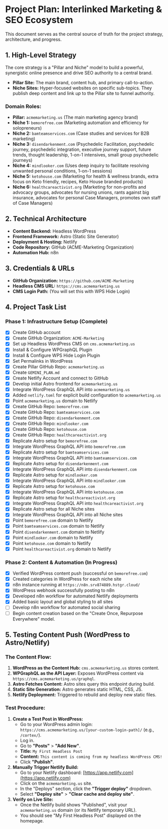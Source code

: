 # Project Plan: Interlinked Marketing & SEO Ecosystem

This document serves as the central source of truth for the project strategy, architecture, and progress.

## 1. High-Level Strategy

The core strategy is a "Pillar and Niche" model to build a powerful, synergistic online presence and drive SEO authority to a central brand.

- **Pillar Site:** The main brand, content hub, and primary call-to-action.
- **Niche Sites:** Hyper-focused websites on specific sub-topics. They publish deep content and link *up* to the Pillar site to funnel authority.

### Domain Roles:

- **Pillar:** `acmemarketing.us` (The main marketing agency brand)
- **Niche 1:** `bemorefree.com` (Marketing automation and efficiency for solopreneurs)
- **Niche 2:** `bamteamservices.com` (Case studies and services for B2B marketing)
- **Niche 3:** `disendarkenment.com` (Psychedelic Facilitation, psychedelic journey, psychedelic integration, executive journey support, future trends, thought leadership, 1-on-1 intensives, small group psychedelic journeys)
- **Niche 4:** `mindlooker.com` (Uses deep inquiry to facilitate resolving unwanted personal conditions, 1-on-1 sessions)
- **Niche 5:** `ketohouse.com` (Marketing for health & wellness brands, extra focus on Keto friendly, recipes, Keto House branded products)
- **Niche 6:** `healthcareactivist.org` (Marketing for non-profits and advocacy groups, advocates for nursing unions, rants against big insurance, advocates for personal Case Managers, promotes own staff of Case Managers)

## 2. Technical Architecture

- **Content Backend:** Headless WordPress
- **Frontend Framework:** Astro (Static Site Generator)
- **Deployment & Hosting:** Netlify
- **Code Repository:** GitHub (ACME-Marketing Organization)
- **Automation Hub:** n8n

## 3. Credentials & URLs

- **GitHub Organization:** `https://github.com/ACME-Marketing`
- **Headless CMS URL:** `https://cms.acmemarketing.us`
- **CMS Login Path:** (You will set this with WPS Hide Login)

## 4. Project Task List

### Phase 1: Infrastructure Setup (Complete)

- [x] Create GitHub account
- [x] Create GitHub Organization: `ACME-Marketing`
- [x] Set up Headless WordPress CMS on `cms.acmemarketing.us`
- [x] Install & Configure WPGraphQL Plugin
- [x] Install & Configure WPS Hide Login Plugin
- [x] Set Permalinks in WordPress
- [x] Create Pillar GitHub Repo: `acmemarketing.us`
- [x] Create `GEMINI_PLAN.md`
- [x] Create Netlify Account and connect to GitHub
- [x] Develop initial Astro frontend for `acmemarketing.us`
- [x] Integrate WordPress GraphQL API into `acmemarketing.us`
- [x] Added `netlify.toml` for explicit build configuration to `acmemarketing.us`
- [x] Point `acmemarketing.us` domain to Netlify
- [x] Create GitHub Repo: `bemorefree.com`
- [x] Create GitHub Repo: `bamteamservices.com`
- [x] Create GitHub Repo: `disendarkenment.com`
- [x] Create GitHub Repo: `mindlooker.com`
- [x] Create GitHub Repo: `ketohouse.com`
- [x] Create GitHub Repo: `healthcareactivist.org`
- [x] Replicate Astro setup for `bemorefree.com`
- [x] Integrate WordPress GraphQL API into `bemorefree.com`
- [x] Replicate Astro setup for `bamteamservices.com`
- [x] Integrate WordPress GraphQL API into `bamteamservices.com`
- [x] Replicate Astro setup for `disendarkenment.com`
- [x] Integrate WordPress GraphQL API into `disendarkenment.com`
- [x] Replicate Astro setup for `mindlooker.com`
- [x] Integrate WordPress GraphQL API into `mindlooker.com`
- [x] Replicate Astro setup for `ketohouse.com`
- [x] Integrate WordPress GraphQL API into `ketohouse.com`
- [x] Replicate Astro setup for `healthcareactivist.org`
- [x] Integrate WordPress GraphQL API into `healthcareactivist.org`
- [x] Replicate Astro setup for all Niche sites
- [x] Integrate WordPress GraphQL API into all Niche sites
- [x] Point `bemorefree.com` domain to Netlify
- [x] Point `bamteamservices.com` domain to Netlify
- [x] Point `disendarkenment.com` domain to Netlify
- [x] Point `mindlooker.com` domain to Netlify
- [x] Point `ketohouse.com` domain to Netlify
- [x] Point `healthcareactivist.org` domain to Netlify

### Phase 2: Content & Automation (In Progress)

- [x] Verified WordPress content push (successful on `bemorefree.com`)
- [x] Created categories in WordPress for each niche site
- [x] n8n instance running at `https://n8n.srv874889.hstgr.cloud/`
- [x] WordPress webhook successfully posting to n8n
- [x] Developed n8n workflow for automated Netlify deployments
- [x] Added basic layout and global styling to all sites
- [ ] Develop n8n workflow for automated social sharing
- [ ] Begin content creation based on the "Create Once, Repurpose Everywhere" model.

## 5. Testing Content Push (WordPress to Astro/Netlify)

### The Content Flow:
1.  **WordPress as the Content Hub:** `cms.acmemarketing.us` stores content.
2.  **WPGraphQL as the API Layer:** Exposes WordPress content via `https://cms.acmemarketing.us/graphql`.
3.  **Astro Fetches Content:** Astro sites query this endpoint during build.
4.  **Static Site Generation:** Astro generates static HTML, CSS, JS.
5.  **Netlify Deployment:** Triggered to rebuild and deploy new static files.

### Test Procedure:
1.  **Create a Test Post in WordPress:**
    *   Go to your WordPress admin login: `https://cms.acmemarketing.us/[your-custom-login-path]/` (e.g., `/cortex/`).
    *   Log in.
    *   Go to **"Posts"** > **"Add New"**.
    *   **Title:** `My First Headless Post`
    *   **Content:** `This content is coming from my headless WordPress CMS!`
    *   Click **"Publish"**.
2.  **Manually Trigger Netlify Build:**
    *   Go to your Netlify dashboard: [https://app.netlify.com](https://app.netlify.com)
    *   Click on the `acmemarketing.us` site.
    *   In the "Deploys" section, click the **"Trigger deploy"** dropdown.
    *   Select **"Deploy site"** > **"Clear cache and deploy site"**.
3.  **Verify on Live Site:**
    *   Once the Netlify build shows "Published", visit your `acmemarketing.us` domain (or its Netlify temporary URL).
    *   You should see "My First Headless Post" displayed on the homepage.
